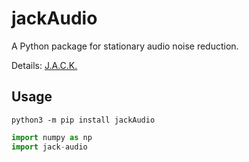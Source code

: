 # jackAudio
 A Python package for stationary audio noise reduction.

Details: [J.A.C.K.](https://github.com/cooperbarth/Joint-Audio-Correction-Kit)

## Usage
`python3 -m pip install jackAudio`

```python
import numpy as np
import jack-audio


```
